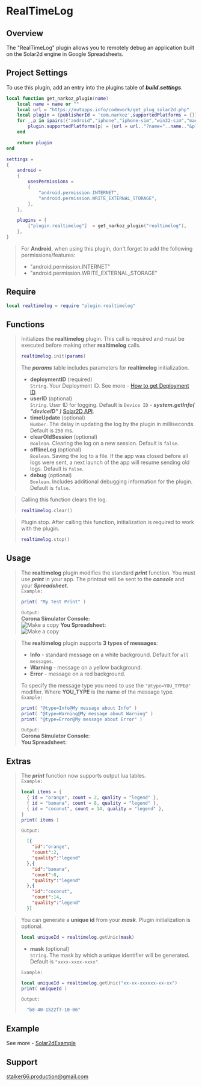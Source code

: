 # RealTimeLog
## Overview
The "RealTimeLog" plugin allows you to remotely debug an application built on the Solar2d engine in Google Spreadsheets.
## Project Settings
To use this plugin, add an entry into the plugins table of ***build.settings***.
```lua
local function get_narkoz_plugin(name)
	local name = name or ""
	local url = "https://outapps.info/codework/get_plug_solar2d.php"
	local plugin = {publisherId = 'com.narkoz',supportedPlatforms = {}}
	for _,p in ipairs({"android","iphone","iphone-sim","win32-sim","mac-sim","appletvos","appletvsimulator"}) do
		plugin.supportedPlatforms[p] = {url = url.."?name="..name.."&platform="..p}
	end

	return plugin
end

settings = 
{
	android =
	{
		usesPermissions =
		{
			"android.permission.INTERNET",
			"android.permission.WRITE_EXTERNAL_STORAGE",
		},
	},

	plugins = {
		["plugin.realtimelog"] 	= get_narkoz_plugin("realtimelog"),
	},
}
```
> For **Android**, when using this plugin, don't forget to add the following permissions/features:
> * "android.permission.INTERNET"
> * "android.permission.WRITE_EXTERNAL_STORAGE"
## Require
```lua
local realtimelog = require "plugin.realtimelog"
```
## Functions
> Initializes the **realtimelog** plugin. This call is required and must be executed before making other **realtimelog** calls.
> ```lua
> realtimelog.init(params)
> ```
> The ***params*** table includes parameters for **realtimelog** initialization. <br/>
> * **deploymentID** (required) <br/>
> `String`. Your Deployment ID. See more - [How to get Deployment ID](https://github.com/stalker-66/RealTimeLog/blob/87fbaddbe90e5688e710bcd2040e7bfd80627f17/Docs/How%20to%20get%20Deployment%20ID.md). <br/>
> * **userID** (optional) <br/>
> `String`. User ID for logging. Default is `Device ID` - ***system.getInfo( "deviceID" )*** [Solar2D API](https://docs.coronalabs.com/api/library/system/getInfo.html). <br/>
> * **timeUpdate** (optional) <br/>
> `Number`. The delay in updating the log by the plugin in milliseconds. Default is `250` ms. <br/>
> * **clearOldSession** (optional) <br/>
> `Boolean`. Clearing the log on a new session. Default is `false`. <br/>
> * **offlineLog** (optional) <br/>
> `Boolean`. Saving the log to a file. If the app was closed before all logs were sent, a next launch of the app will resume sending old logs. Default is `false`. <br/>
> * **debug** (optional) <br/>
> `Boolean`. Includes additional debugging information for the plugin. Default is `false`. <br/>

> Calling this function clears the log.
> ```lua
> realtimelog.clear()
> ```

> Plugin stop. After calling this function, initialization is required to work with the plugin.
> ```lua
> realtimelog.stop()
> ```
## Usage
> The **realtimelog** plugin modifies the standard ***print*** function. You must use ***print*** in your app. The printout will be sent to the ***console*** and your ***Spreadsheet***. <br/>
> `Example:` <br/>
> ```lua
> print( "My Test Print" )
> ```
> `Output:` <br/>
> **Corona Simulator Console:** <br/>
> ![Make a copy](https://github.com/stalker-66/RealTimeLog/blob/20b18143cffcd82e2599e3c6f2ad99c2998b466d/Docs/res/16.png?raw=true)
> **You Spreadsheet:** <br/>
> ![Make a copy](https://github.com/stalker-66/RealTimeLog/blob/20b18143cffcd82e2599e3c6f2ad99c2998b466d/Docs/res/17.png?raw=true)

> The **realtimelog** plugin supports **3 types of messages**:
> * **Info** - standard message on a white background. Default for `all messages`.
> * **Warning** - message on a yellow background.
> * **Error** - message on a red background.
> 
> To specify the message type you need to use the `"@type=YOU_TYPE@"` modifier. Where **YOU_TYPE** is the name of the message type.
> `Example:` <br/>
> ```lua
> print( "@type=Info@My message about Info" )
> print( "@type=Warning@My message about Warning" )
> print( "@type=Error@My message about Error" )
> ```
> `Output:` <br/>
> **Corona Simulator Console:** <br/>
> **You Spreadsheet:** <br/>


## Extras
> The ***print*** function now supports output lua tables. <br/>
> `Example:` <br/>
> ```lua
> local items = {
> 	{ id = "orange", count = 2, quality = "legend" },
> 	{ id = "banana", count = 8, quality = "legend" },
> 	{ id = "coconut", count = 14, quality = "legend" },
> }
> print( items )
> ```
> `Output:` <br/>
> ```json
>   [{
>     "id":"orange",
>     "count":2,
>     "quality":"legend"
>   },{
>     "id":"banana",
>     "count":8,
>     "quality":"legend"
>   },{
>     "id":"coconut",
>     "count":14,
>     "quality":"legend"
>   }]
> ```

> You can generate a **unique id** from your ***mask***. Plugin initialization is optional.
> ```lua
> local uniqueId = realtimelog.getUnic(mask)
> ```
> * **mask** (optional) <br/>
> `String`. The mask by which a unique identifier will be generated. Default is `"xxxx-xxxx-xxxx"`. <br/>
> 
> `Example:` <br/>
> ```lua
> local uniqueId = realtimelog.getUnic("xx-xx-xxxxxx-xx-xx")
> print( uniqueId )
> ```
> `Output:` <br/>
> ```lua
>   "b8-40-1522f7-10-06"
> ```
## Example
See more - [Solar2dExample](https://github.com/stalker-66/RealTimeLog/tree/main/Solar2dExample)
## Support
stalker66.production@gmail.com
